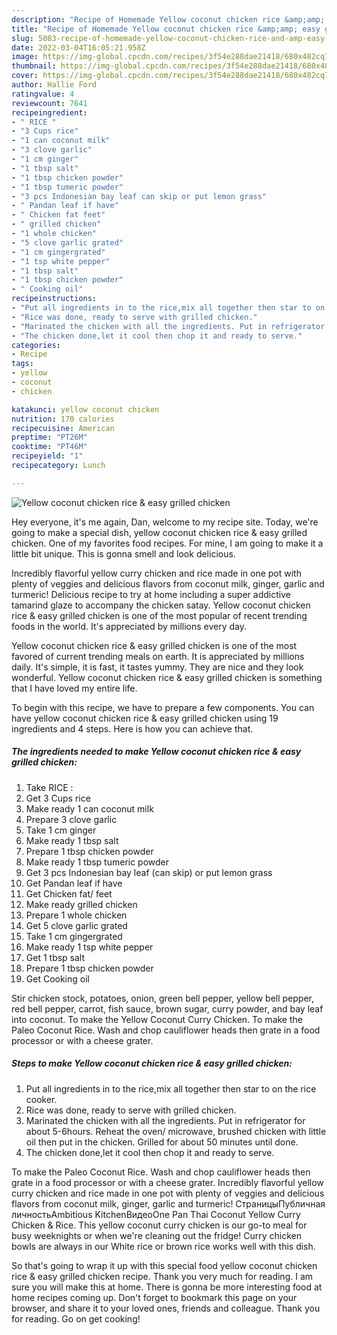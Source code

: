 ```yaml
---
description: "Recipe of Homemade Yellow coconut chicken rice &amp;amp; easy grilled chicken"
title: "Recipe of Homemade Yellow coconut chicken rice &amp;amp; easy grilled chicken"
slug: 5083-recipe-of-homemade-yellow-coconut-chicken-rice-and-amp-easy-grilled-chicken
date: 2022-03-04T16:05:21.958Z
image: https://img-global.cpcdn.com/recipes/3f54e288dae21418/680x482cq70/yellow-coconut-chicken-rice-easy-grilled-chicken-recipe-main-photo.jpg
thumbnail: https://img-global.cpcdn.com/recipes/3f54e288dae21418/680x482cq70/yellow-coconut-chicken-rice-easy-grilled-chicken-recipe-main-photo.jpg
cover: https://img-global.cpcdn.com/recipes/3f54e288dae21418/680x482cq70/yellow-coconut-chicken-rice-easy-grilled-chicken-recipe-main-photo.jpg
author: Hallie Ford
ratingvalue: 4
reviewcount: 7641
recipeingredient:
- " RICE "
- "3 Cups rice"
- "1 can coconut milk"
- "3 clove garlic"
- "1 cm ginger"
- "1 tbsp salt"
- "1 tbsp chicken powder"
- "1 tbsp tumeric powder"
- "3 pcs Indonesian bay leaf can skip or put lemon grass"
- " Pandan leaf if have"
- " Chicken fat feet"
- " grilled chicken"
- "1 whole chicken"
- "5 clove garlic grated"
- "1 cm gingergrated"
- "1 tsp white pepper"
- "1 tbsp salt"
- "1 tbsp chicken powder"
- " Cooking oil"
recipeinstructions:
- "Put all ingredients in to the rice,mix all together then star to on the rice cooker."
- "Rice was done, ready to serve with grilled chicken."
- "Marinated the chicken with all the ingredients. Put in refrigerator for about 5-6hours. Reheat the oven/ microwave, brushed chicken with little oil then put in the chicken. Grilled for about 50 minutes until done."
- "The chicken done,let it cool then chop it and ready to serve."
categories:
- Recipe
tags:
- yellow
- coconut
- chicken

katakunci: yellow coconut chicken 
nutrition: 170 calories
recipecuisine: American
preptime: "PT26M"
cooktime: "PT46M"
recipeyield: "1"
recipecategory: Lunch

---
```



![Yellow coconut chicken rice &amp; easy grilled chicken](https://img-global.cpcdn.com/recipes/3f54e288dae21418/680x482cq70/yellow-coconut-chicken-rice-easy-grilled-chicken-recipe-main-photo.jpg)

Hey everyone, it's me again, Dan, welcome to my recipe site. Today, we're going to make a special dish, yellow coconut chicken rice &amp; easy grilled chicken. One of my favorites food recipes. For mine, I am going to make it a little bit unique. This is gonna smell and look delicious.

Incredibly flavorful yellow curry chicken and rice made in one pot with plenty of veggies and delicious flavors from coconut milk, ginger, garlic and turmeric! Delicious recipe to try at home including a super addictive tamarind glaze to accompany the chicken satay. Yellow coconut chicken rice &amp; easy grilled chicken is one of the most popular of recent trending foods in the world. It&#39;s appreciated by millions every day.

Yellow coconut chicken rice &amp; easy grilled chicken is one of the most favored of current trending meals on earth. It is appreciated by millions daily. It's simple, it is fast, it tastes yummy. They are nice and they look wonderful. Yellow coconut chicken rice &amp; easy grilled chicken is something that I have loved my entire life.


To begin with this recipe, we have to prepare a few components. You can have yellow coconut chicken rice &amp; easy grilled chicken using 19 ingredients and 4 steps. Here is how you can achieve that.

<!--inarticleads1-->

##### The ingredients needed to make Yellow coconut chicken rice &amp; easy grilled chicken:

1. Take  RICE :
1. Get 3 Cups rice
1. Make ready 1 can coconut milk
1. Prepare 3 clove garlic
1. Take 1 cm ginger
1. Make ready 1 tbsp salt
1. Prepare 1 tbsp chicken powder
1. Make ready 1 tbsp tumeric powder
1. Get 3 pcs Indonesian bay leaf (can skip) or put lemon grass
1. Get  Pandan leaf if have
1. Get  Chicken fat/ feet
1. Make ready  grilled chicken
1. Prepare 1 whole chicken
1. Get 5 clove garlic grated
1. Take 1 cm gingergrated
1. Make ready 1 tsp white pepper
1. Get 1 tbsp salt
1. Prepare 1 tbsp chicken powder
1. Get  Cooking oil


Stir chicken stock, potatoes, onion, green bell pepper, yellow bell pepper, red bell pepper, carrot, fish sauce, brown sugar, curry powder, and bay leaf into coconut. To make the Yellow Coconut Curry Chicken. To make the Paleo Coconut Rice. Wash and chop cauliflower heads then grate in a food processor or with a cheese grater. 

<!--inarticleads2-->

##### Steps to make Yellow coconut chicken rice &amp; easy grilled chicken:

1. Put all ingredients in to the rice,mix all together then star to on the rice cooker.
1. Rice was done, ready to serve with grilled chicken.
1. Marinated the chicken with all the ingredients. Put in refrigerator for about 5-6hours. Reheat the oven/ microwave, brushed chicken with little oil then put in the chicken. Grilled for about 50 minutes until done.
1. The chicken done,let it cool then chop it and ready to serve.


To make the Paleo Coconut Rice. Wash and chop cauliflower heads then grate in a food processor or with a cheese grater. Incredibly flavorful yellow curry chicken and rice made in one pot with plenty of veggies and delicious flavors from coconut milk, ginger, garlic and turmeric! СтраницыПубличная личностьAmbitious KitchenВидеоOne Pan Thai Coconut Yellow Curry Chicken &amp; Rice. This yellow coconut curry chicken is our go-to meal for busy weeknights or when we&#39;re cleaning out the fridge! Curry chicken bowls are always in our White rice or brown rice works well with this dish. 

So that's going to wrap it up with this special food yellow coconut chicken rice &amp; easy grilled chicken recipe. Thank you very much for reading. I am sure you will make this at home. There is gonna be more interesting food at home recipes coming up. Don't forget to bookmark this page on your browser, and share it to your loved ones, friends and colleague. Thank you for reading. Go on get cooking!
